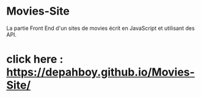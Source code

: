 # Movies-Site
La partie Front End d'un sites de movies écrit en JavaScript et utilisant des API.
# click here : https://depahboy.github.io/Movies-Site/
